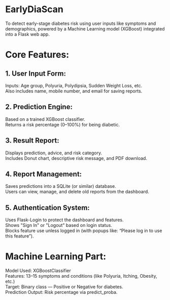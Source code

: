 # EarlyDiaScan
To detect early-stage diabetes risk using user inputs like symptoms and demographics, powered by a Machine Learning model (XGBoost) integrated into a Flask web app.

# Core Features:
## 1. User Input Form:
  Inputs: Age group, Polyuria, Polydipsia, Sudden Weight Loss, etc.  
  Also includes name, mobile number, and email for saving reports.
## 2. Prediction Engine:
  Based on a trained XGBoost classifier.  
  Returns a risk percentage (0–100%) for being diabetic.
## 3. Result Report:
  Displays prediction, advice, and risk category.  
  Includes Donut chart, descriptive risk message, and PDF download.
## 4. Report Management:
  Saves predictions into a SQLite (or similar) database.  
  Users can view, manage, and delete old reports from the dashboard.
## 5. Authentication System:
Uses Flask-Login to protect the dashboard and features.  
Shows "Sign In" or "Logout" based on login status.  
Blocks feature use unless logged in (with popups like: “Please log in to use this feature”).

# Machine Learning Part:
  Model Used: XGBoostClassifier  
  Features: 13–15 symptoms and conditions (like Polyuria, Itching, Obesity, etc.)  
  Target: Binary class — Positive or Negative for diabetes.  
  Prediction Output: Risk percentage via predict_proba.  
